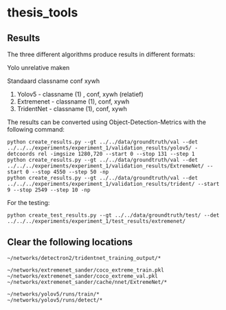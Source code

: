 # thesis_tools

## Results
The three different algorithms produce results in different formats:

Yolo unrelative maken

Standaard classname conf xywh

1. Yolov5 - classname (1) , conf, xywh (relatief) 
2. Extremenet - classname (1), conf, xywh
3. TridentNet - classname (1), conf, xywh


The results can be converted using Object-Detection-Metrics with the following command:

```
python create_results.py --gt ../../data/groundtruth/val --det ../../../experiments/experiment_1/validation_results/yolov5/ -detcoords rel -imgsize 1280,720 --start 0 --stop 131 --step 1
python create_results.py --gt ../../data/groundtruth/val --det ../../../experiments/experiment_1/validation_results/ExtremeNet/ --start 0 --stop 4550 --step 50 -np
python create_results.py --gt ../../data/groundtruth/val --det ../../../experiments/experiment_1/validation_results/trident/ --start 9 --stop 2549 --step 10 -np
```

For the testing:

```
python create_test_results.py --gt ../../data/groundtruth/test/ --det ../../../experiments/experiment_1/test_results/extremenet/
```

## Clear the following locations
```
~/networks/detectron2/tridentnet_training_output/*

~/networks/extremenet_sander/coco_extreme_train.pkl
~/networks/extremenet_sander/coco_extreme_val.pkl
~/networks/extremenet_sander/cache/nnet/ExtremeNet/*

~/networks/yolov5/runs/train/*
~/networks/yolov5/runs/detect/*


```